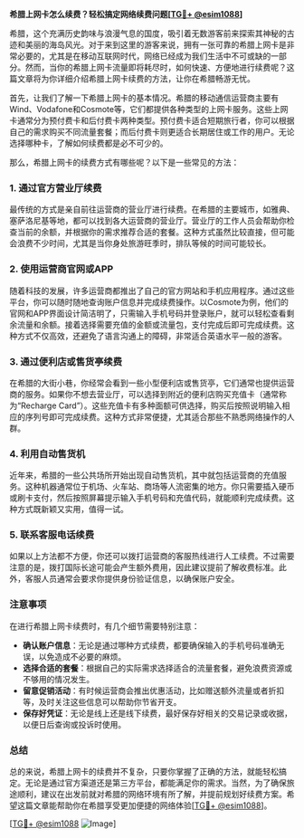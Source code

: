**希腊上网卡怎么续费？轻松搞定网络续费问题[[TG💪+ @esim1088](https://t.me/s/esim1088)]**

希腊，这个充满历史韵味与浪漫气息的国度，吸引着无数游客前来探索其神秘的古迹和美丽的海岛风光。对于来到这里的游客来说，拥有一张可靠的希腊上网卡是非常必要的，尤其是在移动互联网时代，网络已经成为我们生活中不可或缺的一部分。然而，当你的希腊上网卡流量即将耗尽时，如何快速、方便地进行续费呢？这篇文章将为你详细介绍希腊上网卡续费的方法，让你在希腊畅游无忧。

首先，让我们了解一下希腊上网卡的基本情况。希腊的移动通信运营商主要有Wind、Vodafone和Cosmote等，它们都提供各种类型的上网卡服务。这些上网卡通常分为预付费卡和后付费卡两种类型。预付费卡适合短期旅行者，你可以根据自己的需求购买不同流量套餐；而后付费卡则更适合长期居住或工作的用户。无论选择哪种卡，了解如何续费都是必不可少的。

那么，希腊上网卡的续费方式有哪些呢？以下是一些常见的方法：

### 1. **通过官方营业厅续费**
最传统的方式是亲自前往运营商的营业厅进行续费。在希腊的主要城市，如雅典、塞萨洛尼基等地，都可以找到各大运营商的营业厅。营业厅的工作人员会帮助你检查当前的余额，并根据你的需求推荐合适的套餐。这种方式虽然比较直接，但可能会浪费不少时间，尤其是当你身处旅游旺季时，排队等候的时间可能较长。

### 2. **使用运营商官网或APP**
随着科技的发展，许多运营商都推出了自己的官方网站和手机应用程序。通过这些平台，你可以随时随地查询账户信息并完成续费操作。以Cosmote为例，他们的官网和APP界面设计简洁明了，只需输入手机号码并登录账户，就可以轻松查看剩余流量和余额。接着选择需要充值的金额或流量包，支付完成后即可完成续费。这种方式不仅高效，还避免了语言沟通上的障碍，非常适合英语水平一般的游客。

### 3. **通过便利店或售货亭续费**
在希腊的大街小巷，你经常会看到一些小型便利店或售货亭，它们通常也提供运营商的服务。如果你不想去营业厅，可以选择到附近的便利店购买充值卡（通常称为“Recharge Card”）。这些充值卡有多种面额可供选择，购买后按照说明输入相应的序列号即可完成续费。这种方式非常便捷，尤其适合那些不熟悉网络操作的人群。

### 4. **利用自动售货机**
近年来，希腊的一些公共场所开始出现自动售货机，其中就包括运营商的充值服务。这种机器通常位于机场、火车站、商场等人流密集的地方。你只需要插入硬币或刷卡支付，然后按照屏幕提示输入手机号码和充值代码，就能顺利完成续费。这种方式既新颖又实用，值得一试。

### 5. **联系客服电话续费**
如果以上方法都不方便，你还可以拨打运营商的客服热线进行人工续费。不过需要注意的是，拨打国际长途可能会产生额外费用，因此建议提前了解收费标准。此外，客服人员通常会要求你提供身份验证信息，以确保账户安全。

### 注意事项

在进行希腊上网卡续费时，有几个细节需要特别注意：

- **确认账户信息**：无论是通过哪种方式续费，都要确保输入的手机号码准确无误，以免造成不必要的麻烦。
- **选择合适的套餐**：根据自己的实际需求选择适合的流量套餐，避免浪费资源或不够用的情况发生。
- **留意促销活动**：有时候运营商会推出优惠活动，比如赠送额外流量或者折扣等，及时关注这些信息可以帮助你节省开支。
- **保存好凭证**：无论是线上还是线下续费，最好保存好相关的交易记录或收据，以便日后查询或投诉时使用。

### 总结

总的来说，希腊上网卡的续费并不复杂，只要你掌握了正确的方法，就能轻松搞定。无论是通过官方渠道还是第三方平台，都能满足你的需求。当然，为了确保旅途顺利，建议在出发前就对希腊的网络环境有所了解，并提前规划好续费方案。希望这篇文章能帮助你在希腊享受更加便捷的网络体验[[TG💪+ @esim1088](https://t.me/s/esim1088)]。

[[TG💪+ @esim1088](https://t.me/s/esim1088) ![Image](https://i.postimg.cc/4NQfJmqS/Snipaste-2025-05-13-00-14-12.png)]